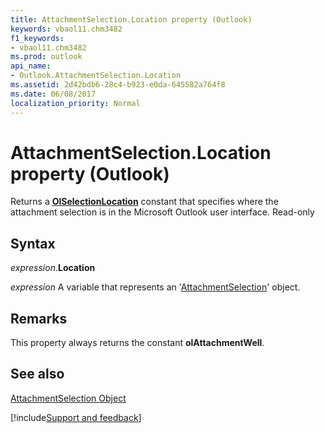 ```yaml
---
title: AttachmentSelection.Location property (Outlook)
keywords: vbaol11.chm3482
f1_keywords:
- vbaol11.chm3482
ms.prod: outlook
api_name:
- Outlook.AttachmentSelection.Location
ms.assetid: 2d42bdb6-28c4-b923-e0da-645582a764f8
ms.date: 06/08/2017
localization_priority: Normal
---
```



# AttachmentSelection.Location property (Outlook)

Returns a **[OlSelectionLocation](Outlook.OlSelectionLocation.md)** constant that specifies where the attachment selection is in the Microsoft Outlook user interface. Read-only


## Syntax

_expression_.**Location** 

_expression_ A variable that represents an '[AttachmentSelection](Outlook.AttachmentSelection.md)' object.


## Remarks

This property always returns the constant  **olAttachmentWell**.


## See also


[AttachmentSelection Object](Outlook.AttachmentSelection.md)

[!include[Support and feedback](~/includes/feedback-boilerplate.md)]